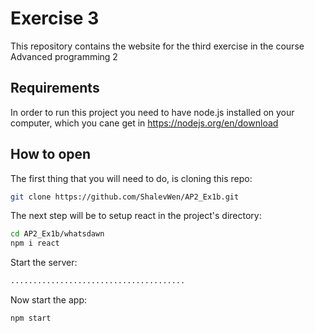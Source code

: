 # Exercise 3
This repository contains the website for the third exercise in the course Advanced programming 2

## Requirements
In order to run this project you need to have node.js installed on your computer, which you cane get in https://nodejs.org/en/download


## How to open
The first thing that you will need to do, is cloning this repo:

```bash
git clone https://github.com/ShalevWen/AP2_Ex1b.git
```

The next step will be to setup react in the project's directory:
```bash
cd AP2_Ex1b/whatsdawn
npm i react
```

Start the server:
```bash
.......................................
```

Now start the app:

```bash
npm start
```